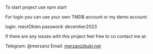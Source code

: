 To start project use npm start

For login you can use your own TMDB account or my demo account:

login: reactOkten
password: december2023

If there are any issues with this project feel free to co contact me at:

Telegram: @merzanz
Email: merzanz@ukr.net
